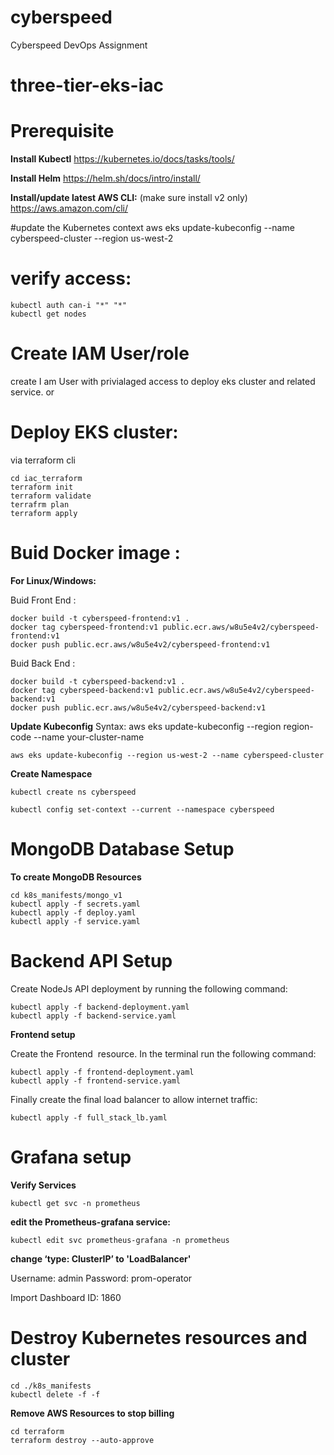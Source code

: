 # cyberspeed
Cyberspeed DevOps Assignment 

# three-tier-eks-iac

# Prerequisite 

**Install Kubectl**
https://kubernetes.io/docs/tasks/tools/

**Install Helm**
https://helm.sh/docs/intro/install/

**Install/update latest AWS CLI:** (make sure install v2 only)
https://aws.amazon.com/cli/


#update the Kubernetes context
aws eks update-kubeconfig --name cyberspeed-cluster --region us-west-2

# verify access:
```
kubectl auth can-i "*" "*"
kubectl get nodes
```

# Create IAM User/role 
create I am User with privialaged access to deploy eks cluster and related service. or

# Deploy EKS cluster:
via terraform cli

 ```
 cd iac_terraform
 terraform init
 terraform validate
 terrafrm plan
 terraform apply
 ```

# Buid Docker image :
**For Linux/Windows:**

Buid Front End :

```
docker build -t cyberspeed-frontend:v1 . 
docker tag cyberspeed-frontend:v1 public.ecr.aws/w8u5e4v2/cyberspeed-frontend:v1
docker push public.ecr.aws/w8u5e4v2/cyberspeed-frontend:v1
```


Buid Back End :

```
docker build -t cyberspeed-backend:v1 . 
docker tag cyberspeed-backend:v1 public.ecr.aws/w8u5e4v2/cyberspeed-backend:v1
docker push public.ecr.aws/w8u5e4v2/cyberspeed-backend:v1
```

**Update Kubeconfig**
Syntax: aws eks update-kubeconfig --region region-code --name your-cluster-name
```
aws eks update-kubeconfig --region us-west-2 --name cyberspeed-cluster
```


**Create Namespace**
```
kubectl create ns cyberspeed

kubectl config set-context --current --namespace cyberspeed
```

# MongoDB Database Setup

**To create MongoDB Resources**
```
cd k8s_manifests/mongo_v1
kubectl apply -f secrets.yaml
kubectl apply -f deploy.yaml
kubectl apply -f service.yaml
```

# Backend API Setup

Create NodeJs API deployment by running the following command:
```
kubectl apply -f backend-deployment.yaml
kubectl apply -f backend-service.yaml
```

**Frontend setup**

Create the Frontend  resource. In the terminal run the following command:
```
kubectl apply -f frontend-deployment.yaml
kubectl apply -f frontend-service.yaml
```

Finally create the final load balancer to allow internet traffic:
```
kubectl apply -f full_stack_lb.yaml
```


# Grafana setup 

**Verify Services**
```
kubectl get svc -n prometheus
```

**edit the Prometheus-grafana service:**
```
kubectl edit svc prometheus-grafana -n prometheus
```

**change ‘type: ClusterIP’ to 'LoadBalancer'**

Username: admin
Password: prom-operator


Import Dashboard ID: 1860


# Destroy Kubernetes resources and cluster
```
cd ./k8s_manifests
kubectl delete -f -f
```
**Remove AWS Resources to stop billing**
```
cd terraform
terraform destroy --auto-approve
```



